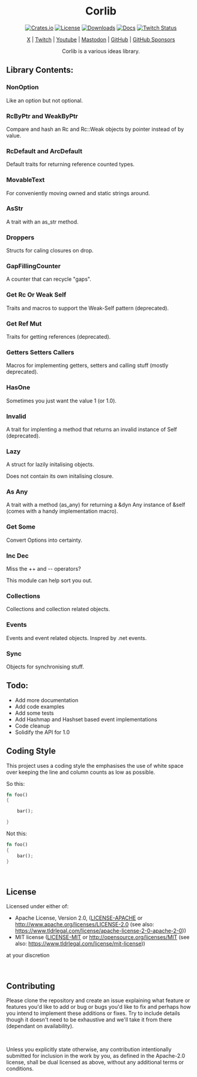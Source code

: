 <div align="center">

# Corlib

[![Crates.io](https://img.shields.io/crates/v/corlib)](https://crates.io/crates/corlib)
[![License](https://img.shields.io/badge/license-MIT%2FApache-blue)](#license)
[![Downloads](https://img.shields.io/crates/d/corlib)](https://crates.io/crates/corlib)
[![Docs](https://docs.rs/corlib/badge.svg)](https://docs.rs/corlib/latest/corlib/)
[![Twitch Status](https://img.shields.io/twitch/status/coruscateor)](https://www.twitch.tv/coruscateor)

[X](https://twitter.com/Coruscateor) | 
[Twitch](https://www.twitch.tv/coruscateor) | 
[Youtube](https://www.youtube.com/@coruscateor) | 
[Mastodon](https://mastodon.social/@Coruscateor) | 
[GitHub](https://github.com/coruscateor) | 
[GitHub Sponsors](https://github.com/sponsors/coruscateor)

Corlib is a various ideas library.  

</div>

## Library Contents:    

### NonOption

Like an option but not optional.    

### RcByPtr and WeakByPtr
  
Compare and hash an Rc and Rc::Weak objects by pointer instead of by value.  

### RcDefault and ArcDefault

Default traits for returning reference counted types.

### MovableText

For conveniently moving owned and static strings around.

### AsStr

A trait with an as_str method.

### Droppers

Structs for caling closures on drop.

### GapFillingCounter

A counter that can recycle "gaps".

### Get Rc Or Weak Self

Traits and macros to support the Weak-Self pattern (deprecated).

### Get Ref Mut

Traits for getting references (deprecated).

### Getters Setters Callers

Macros for implementing getters, setters and calling stuff (mostly deprecated).

### HasOne

Sometimes you just want the value 1 (or 1.0).

### Invalid

A trait for implenting a method that returns an invalid instance of Self (deprecated).

### Lazy

A struct for lazily initalising objects.

Does not contain its own initalising closure.

### As Any

A trait with a method (as_any) for returning a &dyn Any instance of &self (comes with a handy implementation macro).

### Get Some

Convert Options into certainty.

### Inc Dec

Miss the ++ and -- operators?

This module can help sort you out.

### Collections

Collections and collection related objects.

### Events

Events and event related objects. Inspred by .net events.

### Sync

Objects for synchronising stuff.



## Todo:

- Add more documentation
- Add code examples
- Add some tests
- Add Hashmap and Hashset based event implementations
- Code cleanup
- Solidify the API for 1.0

## Coding Style

This project uses a coding style the emphasises the use of white space over keeping the line and column counts as low as possible.

So this:

```rust
fn foo()
{

    bar();

}

```

Not this:

```rust
fn foo()
{
    bar();
}

```

<br/>

## License

Licensed under either of:

- Apache License, Version 2.0, ([LICENSE-APACHE](./LICENSE-APACHE) or http://www.apache.org/licenses/LICENSE-2.0 (see also: https://www.tldrlegal.com/license/apache-license-2-0-apache-2-0))
- MIT license ([LICENSE-MIT](./LICENSE-MIT) or http://opensource.org/licenses/MIT (see also: https://www.tldrlegal.com/license/mit-license))

at your discretion

<br/>

## Contributing

Please clone the repository and create an issue explaining what feature or features you'd like to add or bug or bugs you'd like to fix and perhaps how you intend to implement these additions or fixes. Try to include details though it doesn't need to be exhaustive and we'll take it from there (dependant on availability).

<br/>

Unless you explicitly state otherwise, any contribution intentionally submitted for inclusion in the work by you, as defined in the Apache-2.0 license, shall be dual licensed as above, without any additional terms or conditions.

